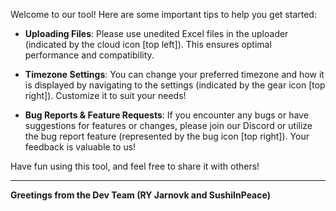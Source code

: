 Welcome to our tool! 
Here are some important tips to help you get started:

- **Uploading Files**: 
Please use unedited Excel files in the uploader (indicated by the cloud icon [top left]). This ensures optimal performance and compatibility.

- **Timezone Settings**: 
You can change your preferred timezone and how it is displayed by navigating to the settings (indicated by the gear icon [top right]). Customize it to suit your needs!

- **Bug Reports & Feature Requests**: 
If you encounter any bugs or have suggestions for features or changes, please join our Discord or utilize the bug report feature (represented by the bug icon [top right]). Your feedback is valuable to us!
  
         
  
    
Have fun using this tool, and feel free to share it with others!
*****  
    
    
**Greetings from the Dev Team (RY Jarnovk and SushiInPeace)**